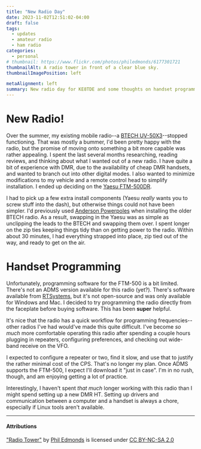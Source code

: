 ```yaml
---
title: "New Radio Day"
date: 2023-11-02T12:51:02-04:00
draft: false
tags:
  - updates
  - amateur radio
  - ham radio
categories:
  - personal
# thumbnail: https://www.flickr.com/photos/philedmonds/6177301721
thumbnailAlt: A radio tower in front of a clear blue sky.
thumbnailImagePosition: left

metaAlignment: left
summary: New radio day for KE8TDE and some thoughts on handset programming.
---
```


# New Radio!
Over the summer, my existing mobile radio--a [BTECH UV-50X3](https://baofengtech.com/product/uv-50x3/)--stopped functioning. That was mostly a bummer, I'd been pretty happy with the radio, but the promise of moving onto something a bit more capable was rather appealing. I spent the last several months researching, reading reviews, and thinking about what I wanted out of a new radio. I have quite a bit of experience with DMR, due to the availability of cheap DMR handsets, and wanted to branch out into other digital modes. I also wanted to minimize modifications to my vehicle and a remote control head to simplify installation. I ended up deciding on the [Yaesu FTM-500DR](https://www.dxengineering.com/parts/ysu-ftm-500dr).

I had to pick up a few extra install components (Yaesu _really_ wants you to screw stuff into the dash), but otherwise things could not have been simpler. I'd previously used [Anderson Powerpoles](https://en.wikipedia.org/wiki/Anderson_Powerpole) when installing the older BTECH radio. As a result, swapping in the Yaesu was as simple as unclipping the leads to the BTECH and swapping them over. I spent longer on the zip ties keeping things tidy than on getting power to the radio. Within about 30 minutes, I had everything strapped into place, zip tied out of the way, and ready to get on the air.

# Handset Programming
Unfortunately, programming software for the FTM-500 is a bit limited. There's not an ADMS version available for this radio (yet?). There's software available from [RTSystems](https://www.rtsystemsinc.com/FTM-500DR_c_2403.html), but it's not open-source and was only available for Windows and Mac. I decided to try programming the radio directly from the faceplate before buying software. This has been **super** helpful. 

It's nice that the radio has a quick workflow for programming frequencies--other radios I've had would've made this quite difficult. I've become _so much_ more comfortable operating this radio after spending a couple hours plugging in repeaters, configuring preferences, and checking out wide-band receive on the VFO.

I expected to configure a repeater or two, find it slow, and use that to justify the rather minimal cost of the CPS. That's no longer my plan. Once ADMS supports the FTM-500, I expect I'll download it "just in case". I'm in no rush, though, and am enjoying getting a lot of practice.

Interestingly, I haven't spent _that much_ longer working with this radio than I might spend setting up a new DMR HT. Setting up drivers and communication between a computer and a handset is always a chore, especially if Linux tools aren't available. 

---

#### Attributions
["Radio Tower"](https://www.flickr.com/photos/philedmonds/6177301721/) by [Phil Edmonds](https://www.flickr.com/photos/philedmonds/) is licensed under [CC BY-NC-SA 2.0](https://creativecommons.org/licenses/by-nc-sa/2.0/)
